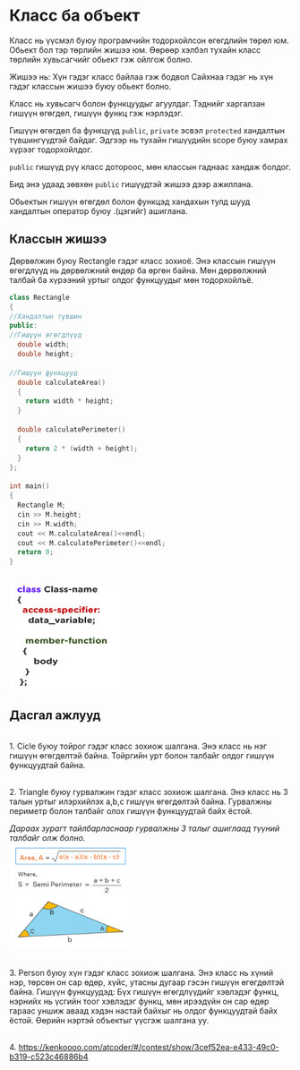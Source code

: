 # Класс ба объект

Класс нь үүсмэл буюу програмчийн тодорхойлсон өгөгдлийн төрөл юм. Обьект бол тэр төрлийн жишээ юм. Өөрөөр хэлбэл тухайн класс төрлийн хувьсагчийг обьект гэж ойлгож болно. 

Жишээ нь: Хүн гэдэг класс байлаа гэж бодвол Сайхнаа гэдэг нь хүн гэдэг классын жишээ буюу обьект болно.

Класс нь хувьсагч болон функцуудыг агуулдаг. Тэднийг харгалзан гишүүн өгөгдөл, гишүүн функц гэж нэрлэдэг. 

Гишүүн өгөгдөл ба функцүүд `public`, `private` эсвэл `protected` хандалтын түвшингүүдтэй байдаг. Эдгээр нь тухайн гишүүдийн scope буюу хамрах хүрээг тодорхойлдог. 

`public` гишүүд рүү класс дотороос, мөн классын гаднаас хандаж болдог.

Бид энэ удаад зөвхөн `public` гишүүдтэй жишээ дээр ажиллана.

Обьектын гишүүн өгөгдөл болон функцэд хандахын тулд шууд хандалтын оператор буюу .(цэгийг) ашиглана.  

## Классын жишээ
Дөрвөлжин буюу Rectangle гэдэг класс зохиоё. Энэ классын гишүүн өгөгдлүүд нь дөрвөлжний өндөр ба өргөн байна. Мөн дөрвөлжний талбай ба хүрээний уртыг олдог функцуудыг мөн тодорхойлъё.

``` c++
class Rectangle
{
//Хандалтын түвшин
public:
//Гишүүн өгөгдлүүд
  double width;
  double height;

//Гишүүн функцууд
  double calculateArea()
  {
    return width * height;
  }

  double calculatePerimeter()
  {
    return 2 * (width + height);
  }
};

int main()
{
  Rectangle M;
  cin >> M.height;
  cin >> M.width;
  cout << M.calculateArea()<<endl;
  cout << M.calculatePerimeter()<<endl;
  return 0;
}
```
<br><img src="pic/class.png" width="200" height="190" />


## Дасгал ажлууд ##

<br>1. Cicle буюу тойрог гэдэг класс зохиож шалгана. Энэ класс нь нэг гишүүн өгөгдөлтэй байна. Тойргийн урт болон талбайг олдог гишүүн функцуудтай байна.


<br>2. Triangle буюу гурвалжин гэдэг класс зохиож шалгана. Энэ класс нь 3 талын уртыг илэрхийлэх a,b,c гишүүн өгөгдөлтэй байна. Гурвалжны периметр болон талбайг олох гишүүн функцуудтай байх ёстой.

*Дараах зурагт тайлбарласнаар гурвалжны 3 талыг ашиглаад түүний талбайг олж болно.*
<br><img src="pic/3areaa.png" width="220" height="190" />

<br>3. Person буюу хүн гэдэг класс зохиож шалгана. Энэ класс нь хүний нэр, төрсөн он сар өдөр, хүйс, утасны дугаар гэсэн гишүүн өгөгдөлтэй байна. Гишүүн функцуудэд: Бүх гишүүн өгөгдлүүдийг хэвлэдэг функц, нэрнийх нь үсгийн тоог хэвлэдэг функц, мөн ирээдүйн он сар өдөр гараас уншиж аваад хэдэн настай байхыг нь олдог функцуудтай байх ёстой. Өөрийн нэртэй объектыг үүсгэж шалгана уу.

<br>4. https://kenkoooo.com/atcoder/#/contest/show/3cef52ea-e433-49c0-b319-c523c46886b4 
